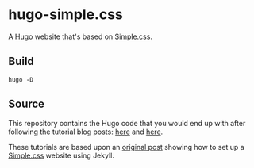 

# hugo-simple.css
A [Hugo](https://gohugo.io/) website that's based on [Simple.css](https://simplecss.org/).

## Build
`hugo -D`

## Source
This repository contains the Hugo code that you would end up with after following the tutorial blog posts: [here](https://mogwai.be/creating-a-simple.css-site-with-hugo/) and [here](https://mogwai.be/adding-an-rss-feed).

These tutorials are based upon an [original post](https://kevq.uk/how-to-build-jekyll-site-simple-css/) showing how to set up a [Simple.css](https://simplecss.org/) website using Jekyll.
